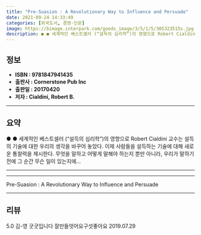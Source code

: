 ```yaml
---
title: "Pre-Suasion : A Revolutionary Way to Influence and Persuade"
date: 2021-09-24 14:33:49
categories: [외국도서, 경영-인문]
image: https://bimage.interpark.com/goods_image/3/5/1/5/305323515s.jpg
description: ● ● 세계적인 베스트셀러 (“설득의 심리학”)의 영향으로 Robert Cialdini 교수는 설득의 기술에 대한 우리의 생각을 바꾸어 놓았다. 이제 사람들을 설득하는 기술에 대해 새로운 통찰력을 제시한다. 무엇을 말하고 어떻게 말해야 하는지 뿐만 아니라, 우리가 말하기 전에 그 순
---
```


## **정보**

- **ISBN : 9781847941435**
- **출판사 : Cornerstone Pub Inc**
- **출판일 : 20170420**
- **저자 : Cialdini, Robert B.**

------



## **요약**

●  ●  세계적인 베스트셀러 (“설득의 심리학”)의 영향으로 Robert Cialdini 교수는 설득의 기술에 대한 우리의 생각을 바꾸어 놓았다. 이제 사람들을 설득하는 기술에 대해 새로운 통찰력을 제시한다. 무엇을 말하고 어떻게 말해야 하는지 뿐만 아니라, 우리가 말하기 전에 그 순간 무슨 일이 있는지에... 

------



------


Pre-Suasion : A Revolutionary Way to Influence and Persuade 

------


## **리뷰** 

5.0 김-영 굿굿입니다 잘만들엇어요구섯좋아요 2019.07.29 <br/>